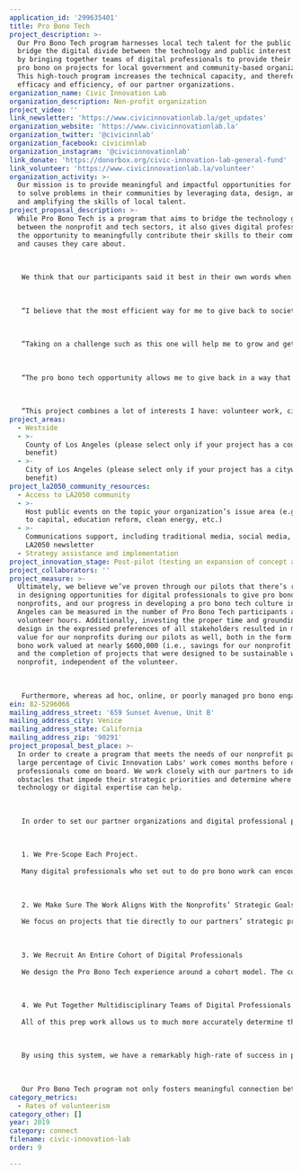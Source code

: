 ```yaml
---
application_id: '299635401'
title: Pro Bono Tech
project_description: >-
  Our Pro Bono Tech program harnesses local tech talent for the public good. We
  bridge the digital divide between the technology and public interest sectors
  by bringing together teams of digital professionals to provide their services
  pro bono on projects for local government and community-based organizations.
  This high-touch program increases the technical capacity, and therefore the
  efficacy and efficiency, of our partner organizations.
organization_name: Civic Innovation Lab
organization_description: Non-profit organization
project_video: ''
link_newsletter: 'https://www.civicinnovationlab.la/get_updates'
organization_website: 'https://www.civicinnovationlab.la'
organization_twitter: '@civicinnlab'
organization_facebook: civicinnlab
organization_instagram: '@civicinnovationlab'
link_donate: 'https://donorbox.org/civic-innovation-lab-general-fund'
link_volunteer: 'https://www.civicinnovationlab.la/volunteer'
organization_activity: >-
  Our mission is to provide meaningful and impactful opportunities for residents
  to solve problems in their communities by leveraging data, design, and tech
  and amplifying the skills of local talent.
project_proposal_description: >-
  While Pro Bono Tech is a program that aims to bridge the technology gap
  between the nonprofit and tech sectors, it also gives digital professionals
  the opportunity to meaningfully contribute their skills to their communities
  and causes they care about. 
   
   
   
   We think that our participants said it best in their own words when describing their experiences volunteering with our nonprofit partners:
   
   
   
   “I believe that the most efficient way for me to give back to society is to utilize my most valuable skills, which are more tech and business related. Although I feel that helping out in a homeless shelter or mentoring kids is very meaningful, I might not be able to make as much of an impact as compared to doing what I am best at - analyzing data. A well-thought out strategy and execution by a team of digital professionals could benefit a non-profit entities tremendously, especially when resources are usually limited for charitable organizations.”
   
   
   
   “Taking on a challenge such as this one will help me to grow and get better at my own work, while also advancing the mission of other organizations that are most in need of help.”
   
   
   
   “The pro bono tech opportunity allows me to give back in a way that extends my reach and impact through collaboration with peers in defining and creating solutions that address social issues.”
   
   
   
   “This project combines a lot of interests I have: volunteer work, civic engagement, and product management.”
project_areas:
  - Westside
  - >-
    County of Los Angeles (please select only if your project has a countywide
    benefit)
  - >-
    City of Los Angeles (please select only if your project has a citywide
    benefit)
project_la2050_community_resources:
  - Access to LA2050 community
  - >-
    Host public events on the topic your organization’s issue area (e.g. access
    to capital, education reform, clean energy, etc.) 
  - >-
    Communications support, including traditional media, social media, and
    LA2050 newsletter
  - Strategy assistance and implementation
project_innovation_stage: Post-pilot (testing an expansion of concept after initially successful pilot)
project_collaborators: ''
project_measure: >-
  Ultimately, we believe we’ve proven through our pilots that there’s real value
  in designing opportunities for digital professionals to give pro bono time to
  nonprofits, and our progress in developing a pro bono tech culture in Los
  Angeles can be measured in the number of Pro Bono Tech participants and
  volunteer hours. Additionally, investing the proper time and grounding program
  design in the expressed preferences of all stakeholders resulted in measurable
  value for our nonprofits during our pilots as well, both in the form of pro
  bono work valued at nearly $600,000 (i.e., savings for our nonprofit partners)
  and the completion of projects that were designed to be sustainable within the
  nonprofit, independent of the volunteer. 
   
   
   
   Furthermore, whereas ad hoc, online, or poorly managed pro bono engagements result in dissatisfied parties on both ends, the model we piloted actually resulted in participants and nonprofits wanting to do more pro bono, not less. In that sense, our pilot around project management, scoping, communication, managing expectations, structuring engagement, and providing value to volunteers succeeded in designing a model program that overcame the hurdles that are specific to offering digital skills pro bono. If we can continue to run the Pro Bono Tech program with the same outcomes as our pilots, we believe that we will be successful in building the pro bono tech ecosystem in LA so that it becomes as ubiquitous as pro bono work in the legal industry.
ein: 82-5296066
mailing_address_street: '659 Sunset Avenue, Unit B'
mailing_address_city: Venice
mailing_address_state: California
mailing_address_zip: '90291'
project_proposal_best_place: >-
  In order to create a program that meets the needs of our nonprofit partners, a
  large percentage of Civic Innovation Labs' work comes months before digital
  professionals come on board. We work closely with our partners to identify
  obstacles that impede their strategic priorities and determine where
  technology or digital expertise can help. 
   
   
   
   In order to set our partner organizations and digital professional participants up for success, we address these challenges in the following ways:
   
   
   
   1. We Pre-Scope Each Project. 
   
   Many digital professionals who set out to do pro bono work can encounter unexpected “technical debt,” which greatly increases their workload and often leads to burn-out and unfinished projects. We mitigate this risk by working collaboratively with our nonprofit partners to pre-scope projects in order to anticipate potential obstacles incoming teams may encounter, allowing us to better prepare them. 
   
   
   
   2. We Make Sure The Work Aligns With the Nonprofits’ Strategic Goals.
   
   We focus on projects that tie directly to our partners’ strategic priorities so that we can be sure our teams are delivering high-impact work. Our partners understand that in order for the Pro Bono Tech teams to function at their highest level, they will need a solid communication plan and feedback loop in place. By tying projects to strategic priorities, we can ensure that both our partners and Pro Bono Tech teams are able to give and get what they want out of their projects. 
   
   
   
   3. We Recruit An Entire Cohort of Digital Professionals
   
   We design the Pro Bono Tech experience around a cohort model. The cohort model cultivates a sense of community and gives digital professionals the opportunity to problem solve outside of their direct teams. 
   
   
   
   4. We Put Together Multidisciplinary Teams of Digital Professionals
   
   All of this prep work allows us to much more accurately determine the skill sets and disposition needed for each project. Rather than matching an individual to a project, we build diverse teams to work on projects together. We accept digital professionals into the Pro Bono Tech program based on their skill sets and allow them to select onto projects themselves based on their interests. 
   
   
   
   By using this system, we have a remarkably high-rate of success in placing professionals on teams where they’re not only able to utilize their skill sets, but are also contributing to a cause they believe in. Many of our partner nonprofits do not have the staff capacity or budget to do this work on their own, and having access to an entire team of digital professionals provides value beyond the project deliverables. 98% of our nonprofit partners and digital professional participants were interested in participating as part of another Pro Bono Tech project.
   
   
   
   Our Pro Bono Tech program not only fosters meaningful connection between the technology and nonprofit sectors, but also amongst the digital professional community as well!
category_metrics:
  - Rates of volunteerism
category_other: []
year: 2019
category: connect
filename: civic-innovation-lab
order: 9

---
```

